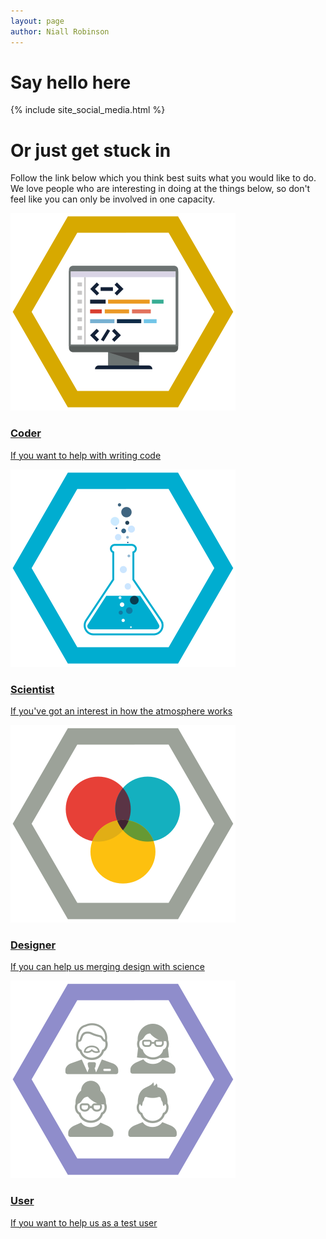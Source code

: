 ```yaml
---
layout: page
author: Niall Robinson
---
```


<h1>Say hello here</h1>
<div class="social-icons-lg">
	{% include site_social_media.html %}
</div>

<h1>Or just get stuck in</h1>
<p>Follow the link below which you think best suits what you would like to do. We love people who are interesting in doing at the things below, so don't feel like you can only be involved in one capacity.</p>
<div class="container-fluid">
		<div class="row">
			<div class="col-xs-6">
				<div class="stream">
					<a href="coder/">
						<img src="/images/coder.svg" alt="coder">
						<div class="caption">
							<h3>Coder</h3>
							<p class="hidden-xs">If you want to help with writing code</p>
						</div>
					</a>
				</div>
			</div>
			<div class="col-xs-6">
				<div class="stream">
					<a href="scientist/">
						<img src="/images/scientist.svg" alt="scientist">
						<div class="caption">
							<h3>Scientist</h3>
							<p class="hidden-xs">If you've got an interest in how the atmosphere works</p>
						</div>
					</a>
				</div>
			</div>
		</div>
		<div class="row">
			<div class="col-xs-6">
				<div class="stream">
					<a href="designer/">
						<img src="/images/designer.svg" alt="designer">
						<div class="caption">
							<h3>Designer</h3>
							<p class="hidden-xs">If you can help us merging design with science</p>
						</div>
					</a>
				</div>
			</div>
			<div class="col-xs-6">
				<div class="stream">
					<a href="user/">
						<img src="/images/user.svg" alt="user">
						<div class="caption">
							<h3>User</h3>
							<p class="hidden-xs">If you want to help us as a test user</p>
						</div>
					</a>
				</div>
			</div>
		</div>
	</div>
</div>
